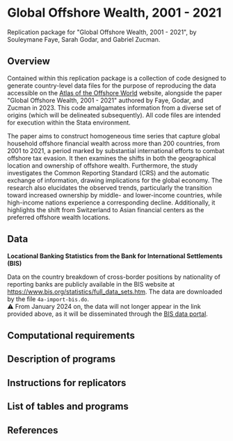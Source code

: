 # Global Offshore Wealth, 2001 - 2021
Replication package for "Global Offshore Wealth, 2001 - 2021", by Souleymane Faye, Sarah Godar, and Gabriel Zucman.

## Overview 
Contained within this replication package is a collection of code designed to generate country-level data files for the purpose of reproducing the data accessible on the [Atlas of the Offshore World](https://atlas-offshore.world/) website, alongside the paper "Global Offshore Wealth, 2001 - 2021" authored by Faye, Godar, and Zucman in 2023. This code amalgamates information from a diverse set of origins (which will be delineated subsequently). All code files are intended for execution within the Stata environment.

The paper aims to construct homogeneous time series that capture global household offshore financial wealth across more than 200 countries, from 2001 to 2021, a period marked by substantial international efforts to combat offshore tax evasion. It then examines the shifts in both the geographical location and ownership of offshore wealth. Furthermore, the study investigates the Common Reporting Standard (CRS) and the automatic exchange of information, drawing implications for the global economy. The research also elucidates the observed trends, particularly the transition toward increased ownership by middle- and lower-income countries, while high-income nations experience a corresponding decline. Additionally, it highlights the shift from Switzerland to Asian financial centers as the preferred offshore wealth locations.

## Data

**Locational Banking Statistics from the Bank for International Settlements (BIS)**

Data on the country breakdown of cross-border positions by nationality of reporting banks are publicly available in the BIS website at https://www.bis.org/statistics/full_data_sets.htm. The data are downloaded by the file `4a-import-bis.do`.    
:warning: From January 2024 on, the data will not longer appear in the link provided above, as it will be disseminated through the [BIS data portal](https://data.bis.org/bulkdownload).   

## Computational requirements

## Description of programs

## Instructions for replicators

## List of tables and programs

## References
